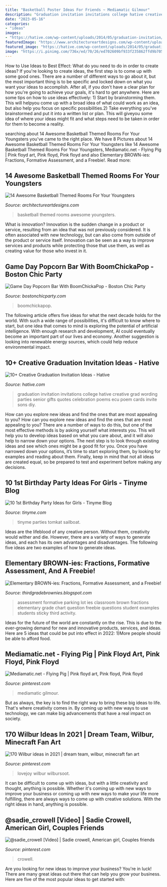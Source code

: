 ```yaml
---
title: "Basketball Poster Ideas For Friends ~ Mediamatic Gilmour"
description: "Graduation invitation invitations college hative creative grad wording parties senior gifts quotes celebration poems ecu poem cards invite sons diy"
date: "2023-05-16"
categories:
- "ideas"
images:
- "https://hative.com/wp-content/uploads/2014/05/graduation-invitation/12-graduation-invitation-for-girl.jpg"
featuredImage: "https://www.architectureartdesigns.com/wp-content/uploads/2016/02/2-63.jpg"
featured_image: "https://hative.com/wp-content/uploads/2014/05/graduation-invitation/12-graduation-invitation-for-girl.jpg"
image: "https://i.pinimg.com/736x/ed/70/26/ed702609bf933f235862ffd9b7053536--flying-pig-the-wings.jpg"
---
```



How to Use Ideas to Best Effect: What do you need to do in order to create ideas?
If you're looking to create ideas, the first step is to come up with some good ones. There are a number of different ways to go about it, but the most important thing is to be specific and locked down on what you want your ideas to accomplish. After all, if you don't have a clear plan for how you're going to achieve your goals, it's hard to get anywhere. Here are some tips on how to use ideas effectively: 1) Start by brainstorming them. This will helpyou come up with a broad idea of what could work as an idea, but also help you focus on specific possibilities.2) Take everything you've brainstormed and put it into a written list or plan. This will giveyou some idea of where your ideas might fit and what steps need to be taken in order for them to become a reality.

	

		
searching about 14 Awesome Basketball Themed Rooms For Your Youngsters you've came to the right place. We have 8 Pictures about 14 Awesome Basketball Themed Rooms For Your Youngsters like 14 Awesome Basketball Themed Rooms For Your Youngsters, Mediamatic.net - Flying Pig | Pink floyd art, Pink floyd, Pink floyd and also Elementary BROWN-ies: Fractions, Formative Assessment, and a Freebie!. Read more:
		
    
## 14 Awesome Basketball Themed Rooms For Your Youngsters

<img loading=lazy src="https://www.architectureartdesigns.com/wp-content/uploads/2016/02/2-63.jpg" onerror="this.onerror=null;this.src='https://tse2.mm.bing.net/th?id=OIP.Sg8RIBz0e_mES3HCYTP5VQHaE7&amp;pid=15.1';" alt="14 Awesome Basketball Themed Rooms For Your Youngsters">

_Source: architectureartdesigns.com_

>basketball themed rooms awesome youngsters. 

	

What is innovation?
Innovation is the sudden change in a product or service, resulting from an idea that was not previously considered. It is often associated with new technology, but can also come from outside of the product or service itself. Innovation can be seen as a way to improve services and products while protecting those that use them, as well as creating value for those who invest in it.

    
## Game Day Popcorn Bar With BoomChickaPop - Boston Chic Party

<img loading=lazy src="https://bostonchicparty.com/wp-content/uploads/2018/03/Basketball-Game-Day-Popcorn-Bar-with-Angies-BOOMCHICKAPOP-Game-day-snack-ideas-Popcorn-bar-Easy-snack-ideas-Easy-entertaining-8-1440x1920.jpg" onerror="this.onerror=null;this.src='https://tse1.mm.bing.net/th?id=OIP.kBH7oo3CP8GsPFCxhyTHqAHaJ4&amp;pid=15.1';" alt="Game Day Popcorn Bar With BoomChickaPop - Boston Chic Party">

_Source: bostonchicparty.com_

>boomchickapop. 

	

The following article offers five ideas for what the next decade holds for the world. With such a wide range of possibilities, it's difficult to know where to start, but one idea that comes to mind is exploring the potential of artificial intelligence. With enough research and development, AI could eventually become an important part of our lives and economy. Another suggestion is looking into renewable energy sources, which could help reduce environmental impact.

    
## 10+ Creative Graduation Invitation Ideas - Hative

<img loading=lazy src="https://hative.com/wp-content/uploads/2014/05/graduation-invitation/12-graduation-invitation-for-girl.jpg" onerror="this.onerror=null;this.src='https://tse4.mm.bing.net/th?id=OIP.Srs4ualIip3XQhWph2FF2gHaKX&amp;pid=15.1';" alt="10+ Creative Graduation Invitation Ideas - Hative">

_Source: hative.com_

>graduation invitation invitations college hative creative grad wording parties senior gifts quotes celebration poems ecu poem cards invite sons diy. 

	

How can you explore new ideas and find the ones that are most appealing to you?
How can you explore new ideas and find the ones that are most appealing to you? There are a number of ways to do this, but one of the most effective methods is by asking yourself what interests you. This will help you to develop ideas based on what you care about, and it will also help to narrow down your options. The next step is to look through existing ideas and see which ones might be a good fit for you. Once you have narrowed down your options, it’s time to start exploring them, by looking for examples and reading about them. Finally, keep in mind that not all ideas are created equal, so be prepared to test and experiment before making any decisions.

    
## 10 1st Birthday Party Ideas For Girls - Tinyme Blog

<img loading=lazy src="https://www.tinyme.com/blog/wp-content/uploads/10-first-birthday-party-ideas-for-girls/10-First-Birthday-Party-Ideas-for-Girls-10.jpg" onerror="this.onerror=null;this.src='https://tse1.mm.bing.net/th?id=OIP.ekVxTXMvGsCUgD4BmTXuZwHaLH&amp;pid=15.1';" alt="10 1st Birthday Party Ideas for Girls - Tinyme Blog">

_Source: tinyme.com_

>tinyme parties tomkat sailboat. 

	

Ideas are the lifeblood of any creative person. Without them, creativity would wither and die. However, there are a variety of ways to generate ideas, and each has its own advantages and disadvantages. The following five ideas are two examples of how to generate ideas.

    
## Elementary BROWN-ies: Fractions, Formative Assessment, And A Freebie!

<img loading=lazy src="http://1.bp.blogspot.com/-DDi48pU51nY/UukxdpYGLvI/AAAAAAAAAfE/2UPBk1TGkbY/s1600/20140127_134103.jpg" onerror="this.onerror=null;this.src='https://tse4.mm.bing.net/th?id=OIP.vb5_JgMxNCFvU0S8x6zbJwHaNK&amp;pid=15.1';" alt="Elementary BROWN-ies: Fractions, Formative Assessment, and a Freebie!">

_Source: thirdgradebrownies.blogspot.com_

>assessment formative parking lot ies classroom brown fractions elementary grade chart question freebie questions student examples students sticky third activity. 

	

Ideas for the future of the world are constantly on the rise. This is due to the ever-growing demand for new and innovative products, services, and ideas. Here are 5 ideas that could be put into effect in 2022: 1)More people should be able to afford food. 

    
## Mediamatic.net - Flying Pig | Pink Floyd Art, Pink Floyd, Pink Floyd

<img loading=lazy src="https://i.pinimg.com/736x/ed/70/26/ed702609bf933f235862ffd9b7053536--flying-pig-the-wings.jpg" onerror="this.onerror=null;this.src='https://tse3.mm.bing.net/th?id=OIP.MbyM3GY9kStxDVA0DhonlgDZEs&amp;pid=15.1';" alt="Mediamatic.net - Flying Pig | Pink floyd art, Pink floyd, Pink floyd">

_Source: pinterest.com_

>mediamatic gilmour. 

	

But as always, the key is to find the right way to bring these big ideas to life. That's where creativity comes in. By coming up with new ways to use technology, we can make big advancements that have a real impact on society.

    
## 170 Wilbur Ideas In 2021 | Dream Team, Wilbur, Minecraft Fan Art

<img loading=lazy src="https://i.pinimg.com/474x/f1/41/f9/f141f92fb0024959ba9df72ee3a2d33d.jpg" onerror="this.onerror=null;this.src='https://tse1.mm.bing.net/th?id=OIP.Hg1j_0RiU5qSAmWZWMKDpAAAAA&amp;pid=15.1';" alt="170 Wilbur ideas in 2021 | dream team, wilbur, minecraft fan art">

_Source: pinterest.com_

>lovejoy wilbur wilbursoot. 

	

It can be difficult to come up with ideas, but with a little creativity and thought, anything is possible. Whether it's coming up with new ways to improve your business or coming up with new ways to make your life more fulfilling, there are always ways to come up with creative solutions. With the right ideas in hand, anything is possible.

    
## @sadie_crowell [Video] | Sadie Crowell, American Girl, Couples Friends

<img loading=lazy src="https://i.pinimg.com/736x/fc/ac/22/fcac22d4008e833a185a3b1733d37fdf.jpg" onerror="this.onerror=null;this.src='https://tse2.mm.bing.net/th?id=OIP.hfx8zvvsSpwocLUxhk4ONAHaNK&amp;pid=15.1';" alt="@sadie_crowell [Video] | Sadie crowell, American girl, Couples friends">

_Source: pinterest.com_

>crowell. 

	

Are you looking for new ideas to improve your business? You're in luck! There are many great ideas out there that can help you grow your business. Here are five of the most popular ideas to get started with:

